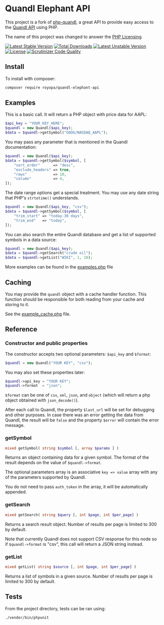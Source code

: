 Quandl Elephant API
===================

This project is a fork of [php-quandl](https://github.com/DannyBen/php-quandl), a great API to provide easy access to the 
[Quandl API](https://www.quandl.com/help/api) using PHP.

The name of this project was changed to answer the [PHP Licensing](http://php.net/license/).

[![Latest Stable Version](https://poser.pugx.org/royopa/quandl-elephant-api/v/stable)](https://packagist.org/packages/royopa/quandl-elephant-api) [![Total Downloads](https://poser.pugx.org/royopa/quandl-elephant-api/downloads)](https://packagist.org/packages/royopa/quandl-elephant-api) [![Latest Unstable Version](https://poser.pugx.org/royopa/quandl-elephant-api/v/unstable)](https://packagist.org/packages/royopa/quandl-elephant-api) [![License](https://poser.pugx.org/royopa/quandl-elephant-api/license)](https://packagist.org/packages/royopa/quandl-elephant-api)
[![Scrutinizer Code Quality](https://scrutinizer-ci.com/g/royopa/quandl-elephant-api/badges/quality-score.png?b=master)](https://scrutinizer-ci.com/g/royopa/quandl-elephant-api/?branch=master)

Install
-------

To install with composer:

```sh
composer require royopa/quandl-elephant-api
```

Examples
--------

This is a basic call. It will return a PHP object with price
data for AAPL:

```php
$api_key = "YOUR_KEY_HERE";
$quandl = new Quandl($api_key);
$data = $quandl->getSymbol("GOOG/NASDAQ_AAPL");
```

You may pass any parameter that is mentioned in the Quandl
documentation:

```php
$quandl = new Quandl($api_key);
$data = $quandl->getSymbol($symbol, [
	"sort_order"      => "desc",
	"exclude_headers" => true,
	"rows"            => 10,
	"column"          => 4, 
]);
```

The date range options get a special treatment. You may use
any date string that PHP's `strtotime()` understands.

```php
$quandl = new Quandl($api_key, "csv");
$data = $quandl->getSymbol($symbol, [
	"trim_start" => "today-30 days",
	"trim_end"   => "today",
]);
```

You can also search the entire Quandl database and get a list of
supported symbols in a data source:

```php
$quandl = new Quandl($api_key);
$data = $quandl->getSearch("crude oil");
$data = $quandl->getList("WIKI", 1, 10);
```

More examples can be found in the [examples.php](https://github.com/DannyBen/php-quandl/blob/master/examples.php) file 

Caching
-------

You may provide the `quandl` object with a cache handler function.
This function should be responsible for both reading from your cache and storing to it. 

See the [example_cache.php](https://github.com/DannyBen/php-quandl/blob/master/example_cache.php) file.


Reference
---------

### Constructor and public properties

The constructor accepts two optional parameters: `$api_key` and `$format`:

```php
$quandl = new Quandl("YOUR KEY", "csv");
```

You may also set these properties later:

```php
$quandl->api_key = "YOUR KEY";
$quandl->format  = "json";
```

`$format` can be one of `csv`, `xml`, `json`, and `object` (which will return a php object obtained with `json_decode()`).

After each call to Quandl, the property `$last_url` will be set 
for debugging and other purposes. In case there was an error getting
the data from Quandl, the result will be `false` and the property 
`$error` will contain the error message.


### getSymbol

```php
mixed getSymbol( string $symbol [, array $params ] )
```

Returns an object containing data for a given symbol. The format
of the result depends on the value of `$quandl->format`.

The optional parameters array is an associative `key => value`
array with any of the parameters supported by Quandl.

You do not need to pass `auth_token` in the array, it will be 
automatically appended.


### getSearch

```php
mixed getSearch( string $query [, int $page, int $per_page] )
```

Returns a search result object. Number of results per page is 
limited to 300 by default.

Note that currently Quandl does not support CSV response for this 
node so if `$quandl->format` is "csv", this call will return a JSON
string instead.


### getList

```php
mixed getList( string $source [, int $page, int $per_page] )
```

Returns a list of symbols in a given source. Number of results per page is limited to 300 by default.


Tests
-----

From the project directory, tests can be ran using:

```sh    
./vendor/bin/phpunit
```
